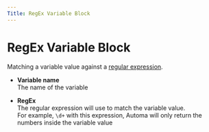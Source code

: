 ```yaml
---
Title: RegEx Variable Block
---
```


# RegEx Variable Block

Matching a variable value against a [regular expression](https://developer.mozilla.org/en-US/docs/Web/JavaScript/Guide/Regular_Expressions).

- **Variable name** <br> The name of the variable

- **RegEx** <br> The regular expression will use to match the variable value. <br> For example, `\d+` with this expression, Automa will only return the numbers inside the variable value

